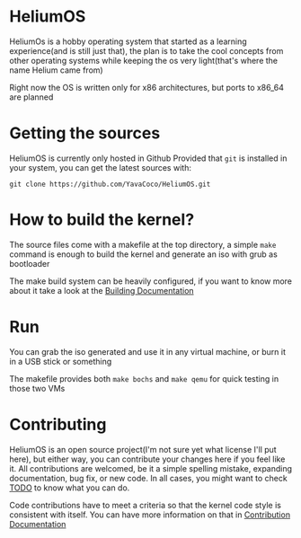 # HeliumOS
HeliumOs is a hobby operating system that started as a learning experience(and is still just that), the plan is to take the cool concepts from other operating systems while keeping the os very light(that's where the name Helium came from)

Right now the OS is written only for x86 architectures, but ports to x86_64 are planned

# Getting the sources
HeliumOS is currently only hosted in Github
Provided that `git` is installed in your system, you can get the latest sources with:

`git clone https://github.com/YavaCoco/HeliumOS.git`

# How to build the kernel?
The source files come with a makefile at the top directory, a simple `make` command is enough to build the kernel and generate an iso with grub as bootloader

The make build system can be heavily configured, if you want to know more about it take a look at the [Building Documentation]

# Run
You can grab the iso generated and use it in any virtual machine, or burn it in a USB stick or something

The makefile provides both `make bochs` and `make qemu` for quick testing in those two VMs

# Contributing
HeliumOS is an open source project(I'm not sure yet what license I'll put here), but either way, you can contribute your changes here if you feel like it. All contributions are welcomed, be it a simple spelling mistake, expanding documentation, bug fix, or new code. In all cases, you might want to check [TODO] to know what you can do.

Code contributions have to meet a criteria so that the kernel code style is consistent with itself. You can have more information on that in [Contribution Documentation]


[TODO]: TODO.md
[Building Documentation]: docs/Building.md
[Contribution Documentation]: docs/Contribution.md
